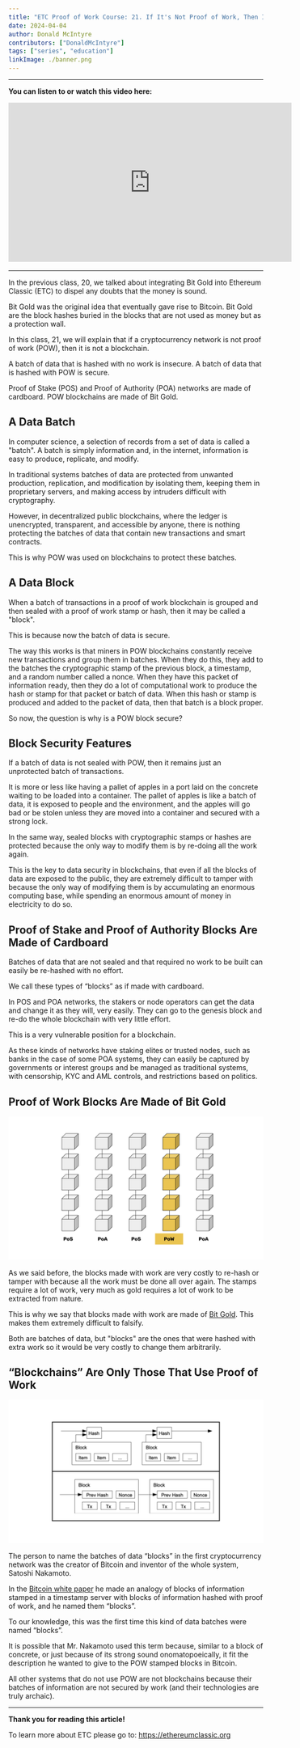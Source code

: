 ```yaml
---
title: "ETC Proof of Work Course: 21. If It's Not Proof of Work, Then It's Not a Blockchain"
date: 2024-04-04
author: Donald McIntyre
contributors: ["DonaldMcIntyre"]
tags: ["series", "education"]
linkImage: ./banner.png
---
```


---
**You can listen to or watch this video here:**

<iframe width="560" height="315" src="https://www.youtube.com/embed/0ZxM_i6vLT0" title="YouTube video player" frameborder="0" allow="accelerometer; autoplay; clipboard-write; encrypted-media; gyroscope; picture-in-picture; web-share" allowfullscreen></iframe>

---

In the previous class, 20, we talked about integrating Bit Gold into Ethereum Classic (ETC) to dispel any doubts that the money is sound.

Bit Gold was the original idea that eventually gave rise to Bitcoin. Bit Gold are the block hashes buried in the blocks that are not used as money but as a protection wall.

In this class, 21, we will explain that if a cryptocurrency network is not proof of work (POW), then it is not a blockchain.

A batch of data that is hashed with no work is insecure. A batch of data that is hashed with POW is secure.

Proof of Stake (POS) and Proof of Authority (POA) networks are made of cardboard. POW blockchains are made of Bit Gold.

## A Data Batch

In computer science, a selection of records from a set of data is called a "batch". A batch is simply information and, in the internet, information is easy to produce, replicate, and modify.

In traditional systems batches of data are protected from unwanted production, replication, and modification by isolating them, keeping them in proprietary servers, and making access by intruders difficult with cryptography.

However, in decentralized public blockchains, where the ledger is unencrypted, transparent, and accessible by anyone, there is nothing protecting the batches of data that contain new transactions and smart contracts.

This is why POW was used on blockchains to protect these batches.

## A Data Block

When a batch of transactions in a proof of work blockchain is grouped and then sealed with a proof of work stamp or hash, then it may be called a "block". 

This is because now the batch of data is secure.

The way this works is that miners in POW blockchains constantly receive new transactions and group them in batches. When they do this, they add to the batches the cryptographic stamp of the previous block, a timestamp, and a random number called a nonce. When they have this packet of information ready, then they do a lot of computational work to produce the hash or stamp for that packet or batch of data. When this hash or stamp is produced and added to the packet of data, then that batch is a block proper.

So now, the question is why is a POW block secure?

## Block Security Features

If a batch of data is not sealed with POW, then it remains just an unprotected batch of transactions.

It is more or less like having a pallet of apples in a port laid on the concrete waiting to be loaded into a container. The pallet of apples is like a batch of data, it is exposed to people and the environment, and the apples will go bad or be stolen unless they are moved into a container and secured with a strong lock.

In the same way, sealed blocks with cryptographic stamps or hashes are protected because the only way to modify them is by re-doing all the work again.

This is the key to data security in blockchains, that even if all the blocks of data are exposed to the public, they are extremely difficult to tamper with because the only way of modifying them is by accumulating an enormous computing base, while spending an enormous amount of money in electricity to do so.

## Proof of Stake and Proof of Authority Blocks Are Made of Cardboard

Batches of data that are not sealed and that required no work to be built can easily be re-hashed with no effort.

We call these types of “blocks” as if made with cardboard.

In POS and POA networks, the stakers or node operators can get the data and change it as they will, very easily. They can go to the genesis block and re-do the whole blockchain with very little effort.

This is a very vulnerable position for a blockchain. 

As these kinds of networks have staking elites or trusted nodes, such as banks in the case of some POA systems, they can easily be captured by governments or interest groups and be managed as traditional systems, with censorship, KYC and AML controls, and restrictions based on politics.

## Proof of Work Blocks Are Made of Bit Gold

![](./1.png)

As we said before, the blocks made with work are very costly to re-hash or tamper with because all the work must be done all over again. The stamps require a lot of work, very much as gold requires a lot of work to be extracted from nature.

This is why we say that blocks made with work are made of [Bit Gold](https://ethereumclassic.org/blog/2024-03-28-etc-proof-of-work-course-20-integrating-bit-gold-in-ethereum-classic). This makes them extremely difficult to falsify. 

Both are batches of data, but "blocks" are the ones that were hashed with extra work so it would be very costly to change them arbitrarily.

## “Blockchains” Are Only Those That Use Proof of Work

![Satoshi Nakamoto Used the Term "Block" in the Bitcoin White Paper](./2.png)

The person to name the batches of data “blocks” in the first cryptocurrency network was the creator of Bitcoin and inventor of the whole system, Satoshi Nakamoto.

In the [Bitcoin white paper](https://bitcoin.org/bitcoin.pdf) he made an analogy of blocks of information stamped in a timestamp server with blocks of information hashed with proof of work, and he named them “blocks”.

To our knowledge, this was the first time this kind of data batches were named “blocks”.

It is possible that Mr. Nakamoto used this term because, similar to a block of concrete, or just because of its strong sound onomatopoeically, it fit the description he wanted to give to the POW stamped blocks in Bitcoin.

All other systems that do not use POW are not blockchains because their batches of information are not secured by work (and their technologies are truly archaic).

---

**Thank you for reading this article!**

To learn more about ETC please go to: https://ethereumclassic.org
